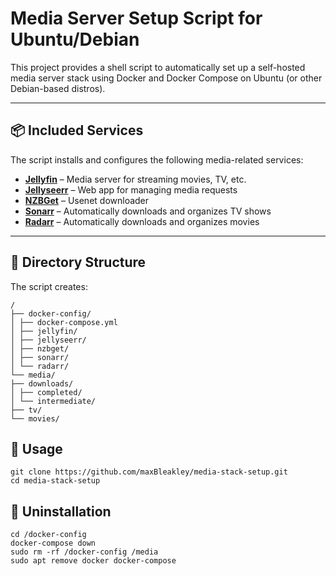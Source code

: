 # Media Server Setup Script for Ubuntu/Debian

This project provides a shell script to automatically set up a self-hosted media server stack using Docker and Docker Compose on Ubuntu (or other Debian-based distros).

---

## 📦 Included Services

The script installs and configures the following media-related services:

- **[Jellyfin](https://jellyfin.org/)** – Media server for streaming movies, TV, etc.
- **[Jellyseerr](https://github.com/Fallenbagel/jellyseerr)** – Web app for managing media requests
- **[NZBGet](https://nzbget.net/)** – Usenet downloader
- **[Sonarr](https://sonarr.tv/)** – Automatically downloads and organizes TV shows
- **[Radarr](https://radarr.video/)** – Automatically downloads and organizes movies

---

## 📁 Directory Structure

The script creates:
```
/
├── docker-config/
│ ├── docker-compose.yml
│ ├── jellyfin/
│ ├── jellyseerr/
│ ├── nzbget/
│ ├── sonarr/
│ └── radarr/
└── media/
├── downloads/
│ ├── completed/
│ └── intermediate/
├── tv/
└── movies/
```
## 🚀 Usage
```
git clone https://github.com/maxBleakley/media-stack-setup.git
cd media-stack-setup
```

## 🧹 Uninstallation
```
cd /docker-config
docker-compose down
sudo rm -rf /docker-config /media
sudo apt remove docker docker-compose
```
